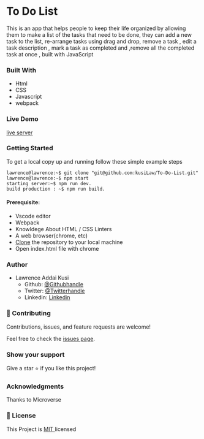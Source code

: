 
# To Do List
This is an app that helps people to keep their life organized by allowing them to make a list of the tasks that need to be done, they can add a new task to the list, re-arrange tasks using drag and drop,  remove a task , edit a task description , mark a task as completed and ,remove all the completed task at once , built with JavaScript

### Built With
- Html<br />
- CSS
- Javascript
- webpack

### Live Demo
[live server](https://kusilaw.github.io/To-Do-List/)

### Getting Started 
To get a local copy up and running follow these simple example steps

```console
lawrence@lawrence:~$ git clone "git@github.com:kusiLaw/To-Do-List.git"
lawrence@lawrence:~$ npm start
starting server:~$ npm run dev.
build production : ~$ npm run build.

```

#### Prerequisite:  
  - Vscode editor 
  - Webpack
  - Knowldege About HTML / CSS Linters
  - A web browser(chrome, etc)
  - [Clone](https://docs.github.com/en/desktop/contributing-and-collaborating-using-github-desktop/adding-and-cloning-repositories/cloning-and-forking-repositories-from-github-desktop ) the repository to your local machine
  - Open index.html file with chrome


### Author
- Lawrence Addai Kusi
  - Github: [@Githubhandle](https://github.com/kusiLaw)
  - Twitter: [@Twitterhandle](https://twitter.com/kusilaw)
  - Linkedin: [Linkedin](https://www.linkedin.com/in/lawrence-kusi-55a662104)


### :handshake: Contributing
Contributions, issues, and feature requests are welcome! 

Feel free to check the [issues page](https://github.com/kusiLaw/portfolio/issues).

### Show your support
Give a star :star: if you like this project!


### Acknowledgments
Thanks to Microverse

### 📝 License
This Project is <a href ="https://opensource.org/licenses/MIT">MIT </a> licensed
